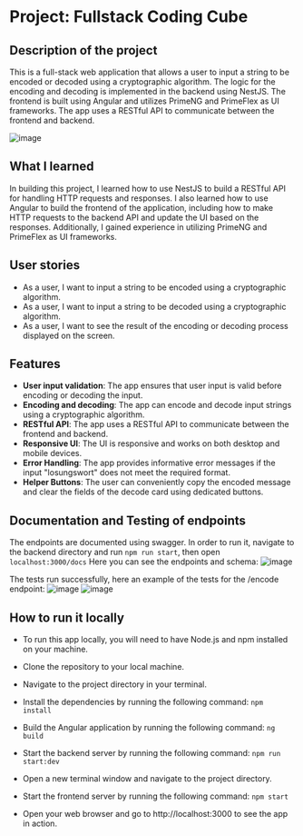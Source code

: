 # Project: Fullstack Coding Cube

## Description of the project
This is a full-stack web application that allows a user to input a string to be encoded or decoded using a cryptographic algorithm. The logic for the encoding and decoding is implemented in the backend using NestJS. The frontend is built using Angular and utilizes PrimeNG and PrimeFlex as UI frameworks. The app uses a RESTful API to communicate between the frontend and backend.

![image](https://user-images.githubusercontent.com/117353352/222986470-bb2f4565-be8a-41ed-883c-98fb643cdaea.png)


## What I learned
In building this project, I learned how to use NestJS to build a RESTful API for handling HTTP requests and responses. I also learned how to use Angular to build the frontend of the application, including how to make HTTP requests to the backend API and update the UI based on the responses. Additionally, I gained experience in utilizing PrimeNG and PrimeFlex as UI frameworks.

## User stories
* As a user, I want to input a string to be encoded using a cryptographic algorithm.
* As a user, I want to input a string to be decoded using a cryptographic algorithm.
* As a user, I want to see the result of the encoding or decoding process displayed on the screen.

## Features
* **User input validation**: The app ensures that user input is valid before encoding or decoding the input.
* **Encoding and decoding**: The app can encode and decode input strings using a cryptographic algorithm.
* **RESTful API**: The app uses a RESTful API to communicate between the frontend and backend.
* **Responsive UI**: The UI is responsive and works on both desktop and mobile devices.
* **Error Handling**: The app provides informative error messages if the input "losungswort" does not meet the required format.
* **Helper Buttons**: The user can conveniently copy the encoded message and clear the fields of the decode card using dedicated buttons.

## Documentation and Testing of endpoints
The endpoints are documented using swagger. In order to run it, navigate to the backend directory and run ``npm run start``, then open ``localhost:3000/docs``
Here you can see the endpoints and schema:
![image](https://user-images.githubusercontent.com/117353352/223062883-f7acfcc2-2b57-43dc-a28a-18e1a3ce53e1.png)

The tests run successfully, here an example of the tests for the /encode endpoint:
![image](https://user-images.githubusercontent.com/117353352/223063342-fa2a2445-15b9-4993-8b6c-31d6c98d0581.png)
![image](https://user-images.githubusercontent.com/117353352/223063439-a2f6a747-2f18-432d-9f01-b7aa80cc8803.png)

## How to run it locally
* To run this app locally, you will need to have Node.js and npm installed on your machine.

* Clone the repository to your local machine.
* Navigate to the project directory in your terminal.
* Install the dependencies by running the following command: ``npm install``
* Build the Angular application by running the following command: ``ng build``
* Start the backend server by running the following command: ``npm run start:dev``
* Open a new terminal window and navigate to the project directory.
* Start the frontend server by running the following command: ``npm start``
* Open your web browser and go to http://localhost:3000 to see the app in action.